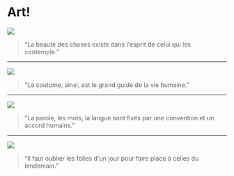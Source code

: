 # Art!

![](https://www.juliancataldo.com/projet/entropicity/main_gallery/Entropicity-TheMan-JulianCataldo-CNek--w768px.jpg)

> “La beauté des choses existe dans l'esprit de celui qui les contemple.”

---

![](https://www.juliancataldo.com/projet/entropicity/main_gallery/Entropicity-TheWoman-JulianCataldo-CNek--w2560px.jpg)

> “La coutume, ainsi, est le grand guide de la vie humaine.”

---

![](https://www.juliancataldo.com/projet/entropicity/main_gallery/Entropicity-TwoKids-JulianCataldo-CNek--w2560px.jpg)

> “La parole, les mots, la langue sont fixés par une convention et un accord humains.”

---

![](https://www.juliancataldo.com/projet/entropicity/main_gallery/Entropicity-TheCouple-JulianCataldo-CNek--w2560px.jpg)

> “Il faut oublier les folies d'un jour pour faire place à celles du lendemain.”
